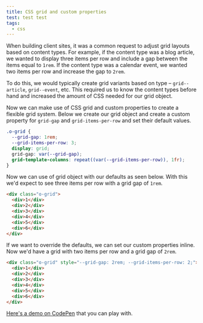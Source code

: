 ```yaml
---
title: CSS grid and custom properties
test: test test
tags:
  - css
---
```


When building client sites, it was a common request to adjust grid layouts based on content types. For example, if the content type was a blog article, we wanted to display three items per row and include a gap between the items equal to `1rem`. If the content type was a calendar event, we wanted two items per row and increase the gap to `2rem`.

To do this, we would typically create grid variants based on type – `grid--article`, `grid--event`, etc. This required us to know the content types before hand and increased the amount of CSS needed for our grid object.

Now we can make use of CSS grid and custom properties to create a flexible grid system. Below we create our grid object and create a custom property for `grid-gap` and `grid-items-per-row` and set their default values.

```css
.o-grid {
  --grid-gap: 1rem;
  --grid-items-per-row: 3;
  display: grid;
  grid-gap: var(--grid-gap);
  grid-template-columns: repeat((var(--grid-items-per-row)), 1fr);
}
```

Now we can use of grid object with our defaults as seen below. With this we'd expect to see three items per row with a grid gap of `1rem`.

```html
<div class="o-grid">
  <div>1</div>
  <div>2</div>
  <div>3</div>
  <div>4</div>
  <div>5</div>
  <div>6</div>
</div>
```

If we want to override the defaults, we can set our custom properties inline. Now we'd have a grid with two items per row and a grid gap of `2rem`.

```html
<div class="o-grid" style="--grid-gap: 2rem; --grid-items-per-row: 2;">
  <div>1</div>
  <div>2</div>
  <div>3</div>
  <div>4</div>
  <div>5</div>
  <div>6</div>
</div>
```

[Here's a demo on CodePen](https://codepen.io/alexcarpenter/pen/Vwwgywd) that you can play with.
